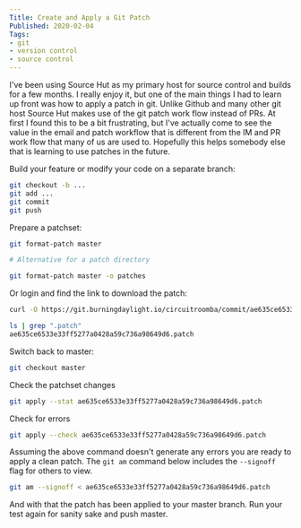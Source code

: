 ```yaml
---
Title: Create and Apply a Git Patch
Published: 2020-02-04
Tags:
- git
- version control
- source control
---
```


I've been using Source Hut as my primary host for source control and builds for
a few months. I really enjoy it, but one of the main things I had to learn up
front was how to apply a patch in git. Unlike Github and many other git host
Source Hut makes use of the git patch work flow instead of PRs. At first I
found this to be a bit frustrating, but I've actually come to see the value in
the email and patch workflow that is different from the IM and PR work flow
that many of us are used to. Hopefully this helps somebody else that is
learning to use patches in the future.

Build your feature or modify your code on a separate branch:

```bash
git checkout -b ...
git add ...
git commit
git push
```

Prepare a patchset:

```bash
git format-patch master

# Alternative for a patch directory

git format-patch master -o patches
```

Or login and find the link to download the patch:

```bash
curl -O https://git.burningdaylight.io/circuitroomba/commit/ae635ce6533e33ff5277a0428a59c736a98649d6.patch

ls | grep ".patch"
ae635ce6533e33ff5277a0428a59c736a98649d6.patch
```

Switch back to master:

```bash
git checkout master
```

Check the patchset changes

```bash
git apply --stat ae635ce6533e33ff5277a0428a59c736a98649d6.patch
```

Check for errors

```bash
git apply --check ae635ce6533e33ff5277a0428a59c736a98649d6.patch
```

Assuming the above command doesn't generate any errors you are ready to apply a
clean patch. The `git am` command below includes the `--signoff` flag for
others to view.

```bash
git am --signoff < ae635ce6533e33ff5277a0428a59c736a98649d6.patch
```

And with that the patch has been applied to your master branch. Run your test
again for sanity sake and push master.


